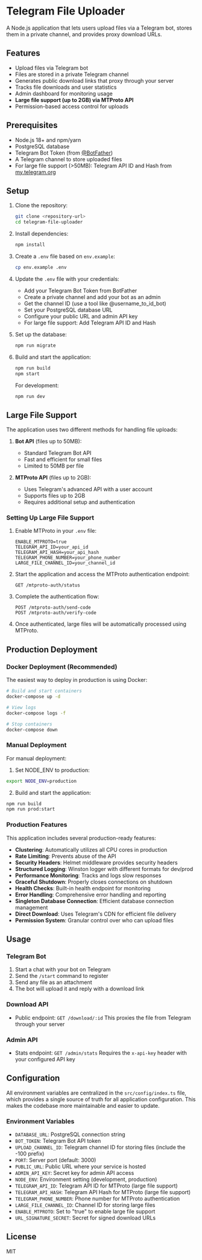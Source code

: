 # Telegram File Uploader

A Node.js application that lets users upload files via a Telegram bot, stores them in a private channel, and provides proxy download URLs.

## Features

- Upload files via Telegram bot
- Files are stored in a private Telegram channel
- Generates public download links that proxy through your server
- Tracks file downloads and user statistics
- Admin dashboard for monitoring usage
- **Large file support (up to 2GB) via MTProto API**
- Permission-based access control for uploads

## Prerequisites

- Node.js 18+ and npm/yarn
- PostgreSQL database
- Telegram Bot Token (from [@BotFather](https://t.me/BotFather))
- A Telegram channel to store uploaded files
- For large file support (>50MB): Telegram API ID and Hash from [my.telegram.org](https://my.telegram.org)

## Setup

1. Clone the repository:

   ```bash
   git clone <repository-url>
   cd telegram-file-uploader
   ```

2. Install dependencies:

   ```bash
   npm install
   ```

3. Create a `.env` file based on `env.example`:

   ```bash
   cp env.example .env
   ```

4. Update the `.env` file with your credentials:

   - Add your Telegram Bot Token from BotFather
   - Create a private channel and add your bot as an admin
   - Get the channel ID (use a tool like @username_to_id_bot)
   - Set your PostgreSQL database URL
   - Configure your public URL and admin API key
   - For large file support: Add Telegram API ID and Hash

5. Set up the database:

   ```bash
   npm run migrate
   ```

6. Build and start the application:

   ```bash
   npm run build
   npm start
   ```

   For development:

   ```bash
   npm run dev
   ```

## Large File Support

The application uses two different methods for handling file uploads:

1. **Bot API** (files up to 50MB):

   - Standard Telegram Bot API
   - Fast and efficient for small files
   - Limited to 50MB per file

2. **MTProto API** (files up to 2GB):
   - Uses Telegram's advanced API with a user account
   - Supports files up to 2GB
   - Requires additional setup and authentication

### Setting Up Large File Support

1. Enable MTProto in your `.env` file:

   ```
   ENABLE_MTPROTO=true
   TELEGRAM_API_ID=your_api_id
   TELEGRAM_API_HASH=your_api_hash
   TELEGRAM_PHONE_NUMBER=your_phone_number
   LARGE_FILE_CHANNEL_ID=your_channel_id
   ```

2. Start the application and access the MTProto authentication endpoint:

   ```
   GET /mtproto-auth/status
   ```

3. Complete the authentication flow:

   ```
   POST /mtproto-auth/send-code
   POST /mtproto-auth/verify-code
   ```

4. Once authenticated, large files will be automatically processed using MTProto.

## Production Deployment

### Docker Deployment (Recommended)

The easiest way to deploy in production is using Docker:

```bash
# Build and start containers
docker-compose up -d

# View logs
docker-compose logs -f

# Stop containers
docker-compose down
```

### Manual Deployment

For manual deployment:

1. Set NODE_ENV to production:

```bash
export NODE_ENV=production
```

2. Build and start the application:

```bash
npm run build
npm run prod:start
```

### Production Features

This application includes several production-ready features:

- **Clustering**: Automatically utilizes all CPU cores in production
- **Rate Limiting**: Prevents abuse of the API
- **Security Headers**: Helmet middleware provides security headers
- **Structured Logging**: Winston logger with different formats for dev/prod
- **Performance Monitoring**: Tracks and logs slow responses
- **Graceful Shutdown**: Properly closes connections on shutdown
- **Health Checks**: Built-in health endpoint for monitoring
- **Error Handling**: Comprehensive error handling and reporting
- **Singleton Database Connection**: Efficient database connection management
- **Direct Download**: Uses Telegram's CDN for efficient file delivery
- **Permission System**: Granular control over who can upload files

## Usage

### Telegram Bot

1. Start a chat with your bot on Telegram
2. Send the `/start` command to register
3. Send any file as an attachment
4. The bot will upload it and reply with a download link

### Download API

- Public endpoint: `GET /download/:id`
  This proxies the file from Telegram through your server

### Admin API

- Stats endpoint: `GET /admin/stats`
  Requires the `x-api-key` header with your configured API key

## Configuration

All environment variables are centralized in the `src/config/index.ts` file, which provides a single source of truth for all application configuration. This makes the codebase more maintainable and easier to update.

### Environment Variables

- `DATABASE_URL`: PostgreSQL connection string
- `BOT_TOKEN`: Telegram Bot API token
- `UPLOAD_CHANNEL_ID`: Telegram channel ID for storing files (include the -100 prefix)
- `PORT`: Server port (default: 3000)
- `PUBLIC_URL`: Public URL where your service is hosted
- `ADMIN_API_KEY`: Secret key for admin API access
- `NODE_ENV`: Environment setting (development, production)
- `TELEGRAM_API_ID`: Telegram API ID for MTProto (large file support)
- `TELEGRAM_API_HASH`: Telegram API Hash for MTProto (large file support)
- `TELEGRAM_PHONE_NUMBER`: Phone number for MTProto authentication
- `LARGE_FILE_CHANNEL_ID`: Channel ID for storing large files
- `ENABLE_MTPROTO`: Set to "true" to enable large file support
- `URL_SIGNATURE_SECRET`: Secret for signed download URLs

## License

MIT
